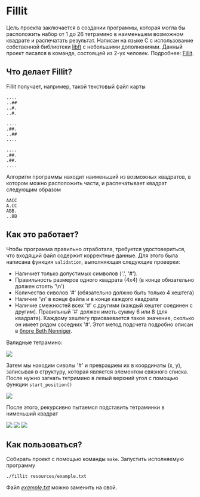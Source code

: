 # Fillit

Цель проекта заключается в создании программы, которая могла бы расположить набор от 1 до 26 тетрамино в наименьшем возможном квадрате и распечатать результат. Написан на языке C с использование собственной библиотеки [libft](https://github.com/G4S-LA/libft) с небольшими дополнениями. Данный проект писался в команде, состоящей из 2-ух человек.
Подробнее: [Fillit](https://github.com/G4S-LA/Fillit/blob/master/resources/fillit.en.pdf).

## Что делает Fillit?

Fillit получает, например, такой текстовый файл карты

```
....
..##
..#.
..#.

....
.##.
..##
....

....
.##.
.##.
....
```
Алгоритм программы находит наименьший из возможных квадратов, в котором можно расположить части, и распечатывает квадрат следующим образом

```
AACC
A.CC
ABB.
..BB
```

## Как это работает?

Чтобы программа правильно отработала, требуется удостовериться, что входящий файл содержит корректные данные. Для этого была написана функция `validation`, выполняющая следующие проверки:
* Наличиет только допустимых символов ('.', '#').
* Правильность размеров одного квадрата (4x4) (в конце обязательно должен стоять '\n')
* Количество сиволов '#' (обязательно должно быть только 4 хештега)
* Наличие '\n' в конце файла и в конце каждого квадрата
* Наличие смежностей всех '#' с другими (каждый хештег соединен с другим). Правильный '#' должен иметь сумму 6 или 8 (для квадрата). Каждому хештегу присваевается такое значение, сколько он имеет рядом соседних '#'. Этот метод подсчета подробно описан в [блоге Beth Nenniger](https://medium.com/@bethnenniger/fillit-solving-for-the-smallest-square-of-tetrominos-c6316004f909).

Валидные тетрамино:

![](https://github.com/G4S-LA/pictures/blob/master/Fillit/possible%20tetramino.png)

Затем мы находим сиволы '#' и превращаем их в координаты (x, y), записывая в структуру, которая является элементом связного списка. После нужно загнать тетримино в левый верхний угол с помощью функции `start_position()`

![](https://github.com/G4S-LA/pictures/blob/master/Fillit/start_position.png)

После этого, рекурсивно пытаемся подставить тетраминки в нименьший квадрат

![](https://github.com/G4S-LA/pictures/blob/master/Fillit/sample_problem_1.png)
![](https://github.com/G4S-LA/pictures/blob/master/Fillit/sample_problem_2.png)
![](https://github.com/G4S-LA/pictures/blob/master/Fillit/sample_problem_3.png)

## Как пользоваться?

Собирать проект с помощью команды `make`.
Запустить исполняемую программу
```
./fillit resources/example.txt
```
Файл [*example.txt*](https://github.com/G4S-LA/Fillit/blob/master/resources/example.txt) можно заменить на свой.
